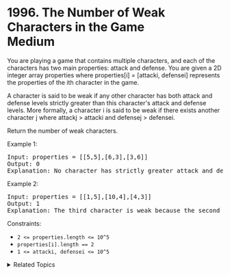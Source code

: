 # 1996. The Number of Weak Characters in the Game<br> Medium

You are playing a game that contains multiple characters, and each of the characters has two main properties: attack and defense. You are given a 2D integer array properties where properties[i] = [attacki, defensei] represents the properties of the ith character in the game.

A character is said to be weak if any other character has both attack and defense levels strictly greater than this character's attack and defense levels. More formally, a character i is said to be weak if there exists another character j where attackj > attacki and defensej > defensei.

Return the number of weak characters.

Example 1:

<pre>
Input: properties = [[5,5],[6,3],[3,6]]
Output: 0
Explanation: No character has strictly greater attack and defense than the other.
</pre>

Example 2:

<pre>
Input: properties = [[1,5],[10,4],[4,3]]
Output: 1
Explanation: The third character is weak because the second character has a strictly greater attack and defense.
</pre>

Constraints:

- `2 <= properties.length <= 10^5`
- `properties[i].length == 2`
- `1 <= attacki, defensei <= 10^5`

<details>

<summary> Related Topics </summary>

-   `Stack`
-   `Priority Queue`

</details>